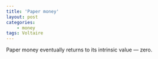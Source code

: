 ```yaml
---
title: 'Paper money'
layout: post
categories:
    - money
tags: Voltaire
---
```


Paper money eventually returns to its intrinsic value — zero.